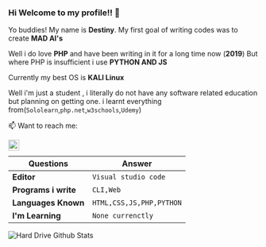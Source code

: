 ### Hi Welcome to my profile!! 👋 
Yo buddies! My name is **Destiny**. My first goal of writing codes was to create **MAD AI's**

Well i do love **PHP** and have been writing in it for a long time now (**2019**) But where PHP is insufficient i use **PYTHON AND JS**

Currently my best OS is **KALI Linux**

Well i'm just a student , i literally do not have any software related education but planning on getting one. i learnt everything from(`Sololearn`,`php.net`,`w3schools`,`Udemy`)

📫 Want to reach me:

<a href="https://t.me/h1rdr3v2">
  <img align="left" alt="Telegram" width="22px" src="https://cdn.jsdelivr.net/npm/simple-icons@v3/icons/telegram.svg" />
</a>

<br>


Questions | Answer
--- | ---
**Editor** | `Visual studio code`
**Programs i write** | `CLI,Web`
**Languages Known** | `HTML,CSS,JS,PHP,PYTHON`
**I'm Learning** | `None currenctly`

![Hard Drive Github Stats](https://github-readme-stats.vercel.app/api?username=h1rdr3v2&show_icons=true&title_color=fff&icon_color=79ff97&text_color=9f9f9f&bg_color=151515)
